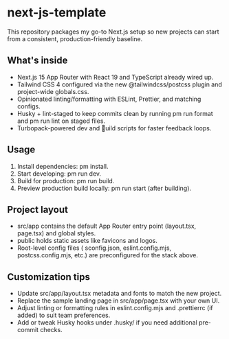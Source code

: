# next-js-template

This repository packages my go-to Next.js setup so new projects can start from a consistent, production-friendly baseline.

## What\'s inside
- Next.js 15 App Router with React 19 and TypeScript already wired up.
- Tailwind CSS 4 configured via the new @tailwindcss/postcss plugin and project-wide globals.css.
- Opinionated linting/formatting with ESLint, Prettier, and matching configs.
- Husky + lint-staged to keep commits clean by running 
pm run format and 
pm run lint on staged files.
- Turbopack-powered dev and uild scripts for faster feedback loops.

## Usage
1. Install dependencies: 
pm install.
2. Start developing: 
pm run dev.
3. Build for production: 
pm run build.
4. Preview production build locally: 
pm run start (after building).

## Project layout
- src/app contains the default App Router entry point (layout.tsx, page.tsx) and global styles.
- public holds static assets like favicons and logos.
- Root-level config files (	sconfig.json, eslint.config.mjs, postcss.config.mjs, etc.) are preconfigured for the stack above.

## Customization tips
- Update src/app/layout.tsx metadata and fonts to match the new project.
- Replace the sample landing page in src/app/page.tsx with your own UI.
- Adjust linting or formatting rules in eslint.config.mjs and .prettierrc (if added) to suit team preferences.
- Add or tweak Husky hooks under .husky/ if you need additional pre-commit checks.

